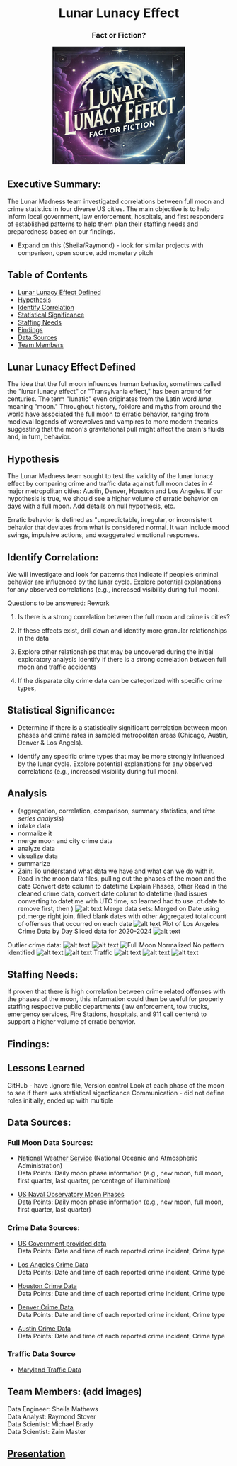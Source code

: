 <h1 align = "center" > Lunar Lunacy Effect </h1>
<h3 align = "center" > Fact or Fiction? </h3>
<p align = "center" >
    <img title="Lunar Madness" img src = "lunar_madness.png" alt = "Lunar Madness" width = "300"/>
    </p>

## Executive Summary:
The Lunar Madness team investigated correlations between full moon and crime statistics in four diverse US cities. The main objective is to help inform local government, law enforcement, hospitals, and first responders of established patterns to help them plan their staffing needs and preparedness based on our findings. 
- Expand on this (Sheila/Raymond) - look for similar projects with comparison, open source, add monetary pitch

## Table of Contents
- [Lunar Lunacy Effect Defined](#lunar-lunacy-effect-defined)
- [Hypothesis](#hypothesis)
- [Identify Correlation](#identify-correlation)
- [Statistical Significance](#statistical-significance)
- [Staffing Needs](#staffing-needs)
- [Findings](#conclusion)
- [Data Sources](#data-sources)
- [Team Members](#team-members)


## Lunar Lunacy Effect Defined
The idea that the full moon influences human behavior, sometimes called the "lunar lunacy effect" or "Transylvania effect," has been around for centuries. The term "lunatic" even originates from the Latin word *luna*, meaning "moon." Throughout history, folklore and myths from around the world have associated the full moon to erratic behavior, ranging from medieval legends of werewolves and vampires to more modern theories suggesting that the moon's gravitational pull might affect the brain's fluids and, in turn, behavior. 

## Hypothesis
The Lunar Madness team sought to test the validity of the lunar lunacy effect by comparing crime and traffic data against full moon dates in 4 major metropolitan cities: Austin, Denver, Houston and Los Angeles. If our hypothesis is true, we should see a higher volume of erratic behavior on days with a full moon. Add details on null hypothesis, etc.

Erratic behavior is defined as "unpredictable, irregular, or inconsistent behavior that deviates from what is considered normal. It wan include mood swings, impulsive actions, and exaggerated emotional responses. 


## Identify Correlation:
We will investigate and look for patterns that indicate if people’s criminal behavior are influenced by the lunar cycle. Explore potential explanations for any observed correlations (e.g., increased visibility during full moon).

Questions to be answered: Rework
1. Is there is a strong correlation between the full moon and crime is cities?

3. If these effects exist, drill down and identify more granular relationships in the data
4. Explore other relationships that may be uncovered during the initial exploratory analysis
Identify if there is a strong correlation between full moon and traffic accidents
5. If the disparate city crime data can be categorized with specific crime types,


## Statistical Significance:
- Determine if there is a statistically significant correlation between moon phases and crime rates in sampled metropolitan areas (Chicago, Austin, Denver & Los Angels).

- Identify any specific crime types that may be more strongly influenced by the lunar cycle. Explore potential explanations for any observed correlations (e.g., increased visibility during full moon).

## Analysis 
- (aggregation, correlation, comparison, summary statistics, and *time series analysis*)
- intake data
- normalize it
- merge moon and city crime data
- analyze data
- visualize data
- summarize
- Zain: To understand what data we have and what can we do with it. 
Read in the moon data files, pulling out the phases of the moon and the date
Convert date column to datetime
Explain Phases, other
Read in the cleaned crime data, convert date column to datetime (had issues converting to datetime with UTC time, so learned had to use .dt.date to remove first, then )
![alt text](image.png)
Merge data sets: Merged on Date using pd.merge right join, filled blank dates with other
Aggregated total count of offenses that occurred on each date
![alt text](image-1.png)
Plot of Los Angeles Crime Data by Day
Sliced data for 2020-2024
![alt text](image-2.png)

Outlier crime data: 
![alt text](image-3.png)
![alt text](image-4.png)
![Full Moon Normalized](image-5.png)
No pattern identified
![alt text](image-6.png)
![alt text](image-7.png)
Traffic ![alt text](image-8.png)
![alt text](image-9.png)
![alt text](image-10.png)

## Staffing Needs:
If proven that there is high correlation between crime related offenses with the phases of the moon, this information could then be useful for properly staffing respective public departments (law enforcement, tow trucks, emergency services, Fire Stations, hospitals, and 911 call centers) to support a higher volume of erratic behavior.

## Findings: 


## Lessons Learned
GitHub - have .ignore file, 
Version control
Look at each phase of the moon to see if there was statistical signoficance
Communication - did not define roles initially, ended up with multiple 

## Data Sources:
### Full Moon Data Sources:
- [National Weather Service](https://www.weather.gov/box/sunmoon)
 (National Oceanic and Atmospheric Administration)  
Data Points:  Daily moon phase information (e.g., new moon, full moon, first quarter, last quarter, percentage of illumination)  

- [US Naval Observatory Moon Phases](https://aa.usno.navy.mil/calculated/moon/phases?date=2024-01-10&nump=50&format=t&submit=Get+Data)  
Data Points:  Daily moon phase information (e.g., new moon, full moon, first quarter, last quarter)   

### Crime Data Sources:
- [US Government provided data](https://catalog.data.gov/dataset/?tags=crime)  
Data Points: Date and time of each reported crime incident, Crime type  

- [Los Angeles Crime Data](https://data.lacity.org/Public-Safety/Crime-Data-from-2020-to-Present/2nrs-mtv8/about_data)  
Data Points: Date and time of each reported crime incident, Crime type  

- [Houston Crime Data](https://www.kaggle.com/datasets/iamkevin/raw-aggregate-houston-crime-report-data)  
Data Points: Date and time of each reported crime incident, Crime type  

- [Denver Crime Data](https://www.kaggle.com/code/paulo098/denver-crime-data-analysis-and-prediction)  
Data Points: Date and time of each reported crime incident, Crime type  

- [Austin Crime Data](https://catalog.data.gov/dataset/crime-reports-bf2b7)  
Data Points: Date and time of each reported crime incident, Crime type  

### Traffic Data Source
- [Maryland Traffic Data](https://data.montgomerycountymd.gov/Public-Safety/Traffic-Violations/4mse-ku6q/about_data)


## Team Members: (add images)
Data Engineer: Sheila Mathews  
Data Analyst: Raymond Stover  
Data Scientist: Michael Brady  
Data Scientist: Zain Master  

## [Presentation](https://docs.google.com/presentation/d/1stl1fJb9OlSzICY6XXBW35ircUMwCN8yHXWsC-sYAcs/edit?usp=sharing)
